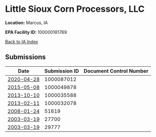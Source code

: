 # Little Sioux Corn Processors, LLC

**Location:** Marcus, IA

**EPA Facility ID:** 100000181769

[Back to IA Index](../../index.md)

## Submissions

| Date | Submission ID | Document Control Number |
|------|--------------|-------------------------|
| [2020-04-28](submissions/1000087012.md) | 1000087012 |  |
| [2015-05-08](submissions/1000049878.md) | 1000049878 |  |
| [2013-10-10](submissions/1000035588.md) | 1000035588 |  |
| [2013-02-11](submissions/1000032078.md) | 1000032078 |  |
| [2008-01-24](submissions/51619.md) | 51619 |  |
| [2003-03-19](submissions/27700.md) | 27700 |  |
| [2003-03-19](submissions/29777.md) | 29777 |  |
